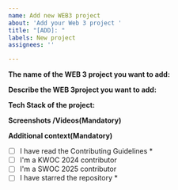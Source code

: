 ```yaml
---
name: Add new WEB3 project
about: 'Add your Web 3 project '
title: "[ADD]: "
labels: New project
assignees: ''

---
```


**The name of the WEB 3 project you want to add:**
<!-- The title of your project-->

**Describe the WEB 3project you want to add:**
<!-- A clear and concise description of the Project -->

**Tech Stack of the project:**
<!-- A clear and concise description of what you expected to happen. -->

**Screenshots /Videos(Mandatory)**
<!-- add screenshots/prototype videos  to help explain your problem. -->




**Additional context(Mandatory)**

- [ ] I have read the Contributing Guidelines *
- [ ] I'm a KWOC 2024 contributor
- [ ] I'm a SWOC 2025 contributor
- [ ] I have starred the repository *

<!-- Click The Above Checkboxes Correctly -->
